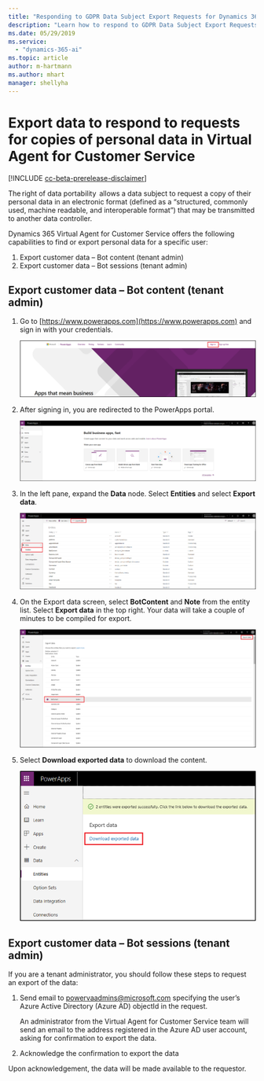 ```yaml
---
title: "Responding to GDPR Data Subject Export Requests for Dynamics 365 Virtual Agent for Customer Service"
description: "Learn how to respond​ to GDPR Data Subject Export Requests for Dynamics 365 Virtual Agent for Customer Service."
ms.date: 05/29/2019
ms.service:
  - "dynamics-365-ai"
ms.topic: article
author: m-hartmann
ms.author: mhart
manager: shellyha
---
```


# Export data to respond to requests for copies of personal data in Virtual Agent for Customer Service

[!INCLUDE [cc-beta-prerelease-disclaimer](../includes/cc-beta-prerelease-disclaimer.md)]

The right of data portability  allows a data subject to request a copy of their personal data in an electronic format (defined as a “structured, commonly used, machine readable, and interoperable format”) that may be transmitted to another data controller.

Dynamics 365 Virtual Agent for Customer Service offers the following capabilities to find or export personal data for a specific user:

1. Export customer data – Bot content (tenant admin)
2. Export customer data – Bot sessions (tenant admin)

## Export customer data – Bot content (tenant admin)

1. Go to [https://www.powerapps.com](https://www.powerapps.com) and sign in with your credentials.

   ![Sign in to powerapps.com](media/export-1.png)

2. After signing in, you are redirected to the PowerApps portal.

   ![PowerApps portal](media/export-2.png)

3. In the left pane, expand the **Data** node. Select **Entities** and select **Export data**.

   ![Clickpath to export data](media/export-3.png)

4. On the Export data screen, select **BotContent** and **Note** from the entity list. Select **Export data** in the top right. Your data will take a couple of minutes to be compiled for export.

   ![Select entities for export](media/export-4.png)

5. Select **Download exported data** to download the content.

   ![Download exported data](media/export-6.png)

## Export customer data – Bot sessions (tenant admin)
 
If you are a tenant administrator, you should follow these steps to request an export of the data:

1. Send email to powervaadmins@microsoft.com specifying the user’s Azure Active Directory (Azure AD) objectId in the request.

   An administrator from the Virtual Agent for Customer Service team will send an email to the address registered in the Azure AD user account, asking for confirmation to export the data.

2. Acknowledge the confirmation to export the data

Upon acknowledgement, the data will be made available to the requestor.
